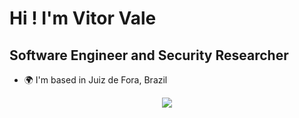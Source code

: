 Hi ! I'm Vitor Vale
===================================================================================================================================

Software Engineer and Security Researcher
-----------------------------------------

* 🌍  I'm based in Juiz de Fora, Brazil

<p align="center">
  <a href="https://skillicons.dev">
    <img src="https://skillicons.dev/icons?i=ts,nestjs,mysql,redis,docker,aws,vim,debian" />
  </a>
</p>
